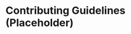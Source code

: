 # Contributing Guidelines (Placeholder)

<!-- TODO: Manually add details: code style, branch strategy, commits, PR process, testing. Link CODE_FORMATTING.md, TESTING_GUIDE.md. (as per DOCS_IMPROVEMENT_PLAN.md) -->
